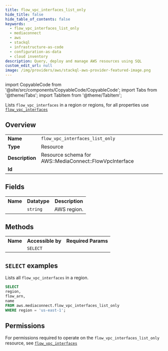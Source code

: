```yaml
---
title: flow_vpc_interfaces_list_only
hide_title: false
hide_table_of_contents: false
keywords:
  - flow_vpc_interfaces_list_only
  - mediaconnect
  - aws
  - stackql
  - infrastructure-as-code
  - configuration-as-data
  - cloud inventory
description: Query, deploy and manage AWS resources using SQL
custom_edit_url: null
image: /img/providers/aws/stackql-aws-provider-featured-image.png
---
```


import CopyableCode from '@site/src/components/CopyableCode/CopyableCode';
import Tabs from '@theme/Tabs';
import TabItem from '@theme/TabItem';

Lists <code>flow_vpc_interfaces</code> in a region or regions, for all properties use <a href="/providers/aws/serviceName/flow_vpc_interfaces/"><code>flow_vpc_interfaces</code></a>

## Overview
<table><tbody>
<tr><td><b>Name</b></td><td><code>flow_vpc_interfaces_list_only</code></td></tr>
<tr><td><b>Type</b></td><td>Resource</td></tr>
<tr><td><b>Description</b></td><td>Resource schema for AWS::MediaConnect::FlowVpcInterface</td></tr>
<tr><td><b>Id</b></td><td><CopyableCode code="aws.mediaconnect.flow_vpc_interfaces_list_only" /></td></tr>
</tbody></table>

## Fields
<table><tbody><tr><th>Name</th><th>Datatype</th><th>Description</th></tr><tr><td><CopyableCode code="region" /></td><td><code>string</code></td><td>AWS region.</td></tr>
</tbody></table>

## Methods

<table><tbody>
  <tr>
    <th>Name</th>
    <th>Accessible by</th>
    <th>Required Params</th>
  </tr>
  <tr>
    <td><CopyableCode code="list_resources" /></td>
    <td><code>SELECT</code></td>
    <td><CopyableCode code="region" /></td>
  </tr>
</tbody></table>

## `SELECT` examples
Lists all <code>flow_vpc_interfaces</code> in a region.
```sql
SELECT
region,
flow_arn,
name
FROM aws.mediaconnect.flow_vpc_interfaces_list_only
WHERE region = 'us-east-1';
```


## Permissions

For permissions required to operate on the <code>flow_vpc_interfaces_list_only</code> resource, see <a href="/providers/aws/mediaconnect/flow_vpc_interfaces/#permissions"><code>flow_vpc_interfaces</code></a>

